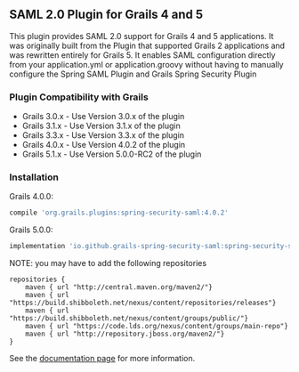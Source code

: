 ## SAML 2.0 Plugin for Grails 4 and 5

This plugin provides SAML 2.0 support for Grails 4 and 5 applications. It was originally built from the Plugin that supported Grails 2 applications and was rewritten entirely for Grails 5. It enables SAML configuration directly from your application.yml or application.groovy without having to manually configure the Spring SAML Plugin and Grails Spring Security Plugin

### Plugin Compatibility with Grails
* Grails 3.0.x - Use Version 3.0.x of the plugin
* Grails 3.1.x - Use Version 3.1.x of the plugin
* Grails 3.3.x - Use Version 3.3.x of the plugin
* Grails 4.0.x - Use Version 4.0.2 of the plugin
* Grails 5.1.x - Use Version 5.0.0-RC2 of the plugin

### Installation
Grails 4.0.0:

```gradle
compile 'org.grails.plugins:spring-security-saml:4.0.2'
```

Grails 5.0.0:

```gradle
implementation 'io.github.grails-spring-security-saml:spring-security-saml:5.0.0-RC2'
```


NOTE: you may have to add the following repositories

```
repositories {
    maven { url "http://central.maven.org/maven2/"}
    maven { url "https://build.shibboleth.net/nexus/content/repositories/releases"}
    maven { url "https://build.shibboleth.net/nexus/content/groups/public/"}
    maven { url "https://code.lds.org/nexus/content/groups/main-repo"}
    maven { url "http://repository.jboss.org/maven2/"}
}
```

See the [documentation page](https://jeffwils.github.io/grails-spring-security-saml/) for more information.

